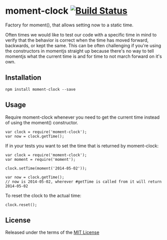# moment-clock [![Build Status](https://travis-ci.org/karneyli/moment-clock.svg?branch=master)](https://travis-ci.org/karneyli/moment-clock)

Factory for moment(), that allows setting now to a static time.

Often times we would like to test our code with a specific time in mind to verify that the behavior is correct when the time has moved forward, backwards, or kept the same.  This can be often challenging if you're using the constructors in momentjs straight up because there's no way to tell momentjs what the current time is and for time to not march forward on it's own.

## Installation

    npm install moment-clock --save

## Usage

Require moment-clock whenever you need to get the current time instead of using the moment() constructor.  

    var clock = require('moment-clock');
    var now = clock.getTime();

If in your tests you want to set the time that is returned by moment-clock:
		
    var clock = require('moment-clock');
    var moment = require('moment');

    clock.setTime(moment('2014-05-02'));

    var now = clock.getTime();  
    // now is 2014-05-02, wherever #getTime is called from it will return 2014-05-02 

To reset the clock to the actual time:

    clock.reset();

## License

Released under the terms of the [MIT License](https://github.com/karneyli/moment-clock/blob/master/LICENSE-MIT)

